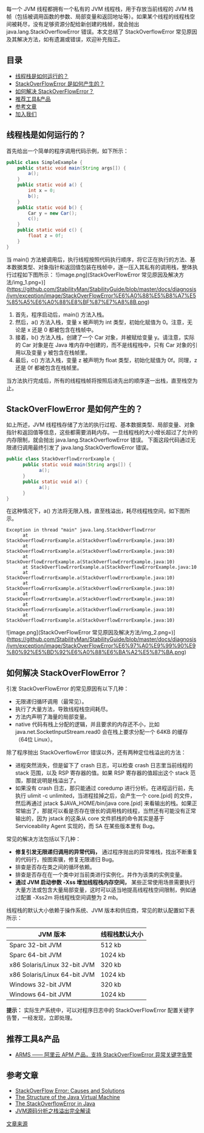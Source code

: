 每一个 JVM 线程都拥有一个私有的 JVM 线程栈，用于存放当前线程的 JVM 栈帧（包括被调用函数的参数、局部变量和返回地址等）。如果某个线程的线程栈空间被耗尽，没有足够资源分配给新创建的栈帧，就会抛出 java.lang.StackOverflowError 错误。本文总结了 StackOverflowError 常见原因及其解决方法，如有遗漏或错误，欢迎补充指正。
## 目录

- [线程栈是如何运行的？](https://github.com/StabilityMan/StabilityGuide/blob/master/docs/diagnosis/jvm/exception/%E7%B3%BB%E7%BB%9F%E7%A8%B3%E5%AE%9A%E6%80%A7%E2%80%94%E2%80%94StackOverFlowError%E5%B8%B8%E8%A7%81%E5%8E%9F%E5%9B%A0%E5%8F%8A%E8%A7%A3%E5%86%B3%E6%96%B9%E6%B3%95.md#%E7%BA%BF%E7%A8%8B%E6%A0%88%E6%98%AF%E5%A6%82%E4%BD%95%E8%BF%90%E8%A1%8C%E7%9A%84)
- [StackOverFlowError 是如何产生的？](https://github.com/StabilityMan/StabilityGuide/blob/master/docs/diagnosis/jvm/exception/%E7%B3%BB%E7%BB%9F%E7%A8%B3%E5%AE%9A%E6%80%A7%E2%80%94%E2%80%94StackOverFlowError%E5%B8%B8%E8%A7%81%E5%8E%9F%E5%9B%A0%E5%8F%8A%E8%A7%A3%E5%86%B3%E6%96%B9%E6%B3%95.md#stackoverflowerror-%E6%98%AF%E5%A6%82%E4%BD%95%E4%BA%A7%E7%94%9F%E7%9A%84)
- [如何解决 StackOverFlowError？](https://github.com/StabilityMan/StabilityGuide/blob/master/docs/diagnosis/jvm/exception/%E7%B3%BB%E7%BB%9F%E7%A8%B3%E5%AE%9A%E6%80%A7%E2%80%94%E2%80%94StackOverFlowError%E5%B8%B8%E8%A7%81%E5%8E%9F%E5%9B%A0%E5%8F%8A%E8%A7%A3%E5%86%B3%E6%96%B9%E6%B3%95.md#%E5%A6%82%E4%BD%95%E8%A7%A3%E5%86%B3-stackoverflowerror)
- [推荐工具&产品](https://github.com/StabilityMan/StabilityGuide/blob/master/docs/diagnosis/jvm/exception/%E7%B3%BB%E7%BB%9F%E7%A8%B3%E5%AE%9A%E6%80%A7%E2%80%94%E2%80%94StackOverFlowError%E5%B8%B8%E8%A7%81%E5%8E%9F%E5%9B%A0%E5%8F%8A%E8%A7%A3%E5%86%B3%E6%96%B9%E6%B3%95.md#%E6%8E%A8%E8%8D%90%E5%B7%A5%E5%85%B7%E4%BA%A7%E5%93%81)
- [参考文章](https://github.com/StabilityMan/StabilityGuide/blob/master/docs/diagnosis/jvm/exception/%E7%B3%BB%E7%BB%9F%E7%A8%B3%E5%AE%9A%E6%80%A7%E2%80%94%E2%80%94StackOverFlowError%E5%B8%B8%E8%A7%81%E5%8E%9F%E5%9B%A0%E5%8F%8A%E8%A7%A3%E5%86%B3%E6%96%B9%E6%B3%95.md#%E5%8F%82%E8%80%83%E6%96%87%E7%AB%A0)
- [加入我们](https://github.com/StabilityMan/StabilityGuide/blob/master/docs/diagnosis/jvm/exception/%E7%B3%BB%E7%BB%9F%E7%A8%B3%E5%AE%9A%E6%80%A7%E2%80%94%E2%80%94StackOverFlowError%E5%B8%B8%E8%A7%81%E5%8E%9F%E5%9B%A0%E5%8F%8A%E8%A7%A3%E5%86%B3%E6%96%B9%E6%B3%95.md#%E5%8A%A0%E5%85%A5%E6%88%91%E4%BB%AC)
## 线程栈是如何运行的？
首先给出一个简单的程序调用代码示例，如下所示：
```java
public class SimpleExample {
    public static void main(String args[]) {
        a();
    }
    public static void a() {
        int x = 0;
        b();
    }
    public static void b() {
        Car y = new Car();
        c();
    }
    public static void c() {
        float z = 0f;
    }
}
```
当 main() 方法被调用后，执行线程按照代码执行顺序，将它正在执行的方法、基本数据类型、对象指针和返回值包装在栈帧中，逐一压入其私有的调用栈，整体执行过程如下图所示：
![image.png](StackOverFlowError 常见原因及解决方法/img_1.png=)](https://github.com/StabilityMan/StabilityGuide/blob/master/docs/diagnosis/jvm/exception/image/StackOverFlowError%E6%A0%88%E5%B8%A7%E5%85%A5%E6%A0%88%E8%BF%87%E7%A8%8B.png)

1. 首先，程序启动后，main() 方法入栈。
2. 然后，a() 方法入栈，变量 x 被声明为 int 类型，初始化赋值为 0。注意，无论是 x 还是 0 都被包含在栈帧中。
3. 接着，b() 方法入栈，创建了一个 Car 对象，并被赋给变量 y。请注意，实际的 Car 对象是在 Java 堆内存中创建的，而不是线程栈中，只有 Car 对象的引用以及变量 y 被包含在栈帧里。
4. 最后，c() 方法入栈，变量 z 被声明为 float 类型，初始化赋值为 0f。同理，z 还是 0f 都被包含在栈帧里。

当方法执行完成后，所有的线程栈帧将按照后进先出的顺序逐一出栈，直至栈空为止。
## StackOverFlowError 是如何产生的？
如上所述，JVM 线程栈存储了方法的执行过程、基本数据类型、局部变量、对象指针和返回值等信息，这些都需要消耗内存。一旦线程栈的大小增长超过了允许的内存限制，就会抛出 java.lang.StackOverflowError 错误。
下面这段代码通过无限递归调用最终引发了 java.lang.StackOverflowError 错误。
```java
public class StackOverflowErrorExample {
      public static void main(String args[]) {
            a();
      }
      public static void a() {
            a();
      }
}
```
在这种情况下，a() 方法将无限入栈，直至栈溢出，耗尽线程栈空间，如下图所示。
```shell
Exception in thread "main" java.lang.StackOverflowError	
      at StackOverflowErrorExample.a(StackOverflowErrorExample.java:10)
      at StackOverflowErrorExample.a(StackOverflowErrorExample.java:10)
      at StackOverflowErrorExample.a(StackOverflowErrorExample.java:10)
      at StackOverflowErrorExample.a(StackOverflowErrorExample.java:10
      at StackOverflowErrorExample.a(StackOverflowErrorExample.java:10)
      at StackOverflowErrorExample.a(StackOverflowErrorExample.java:10)
      at StackOverflowErrorExample.a(StackOverflowErrorExample.java:10)
      at StackOverflowErrorExample.a(StackOverflowErrorExample.java:10)
      at StackOverflowErrorExample.a(StackOverflowErrorExample.java:10)
```
![image.png](StackOverFlowError 常见原因及解决方法/img_2.png=)](https://github.com/StabilityMan/StabilityGuide/blob/master/docs/diagnosis/jvm/exception/image/StackOverFlowError%E6%97%A0%E9%99%90%E9%80%92%E5%BD%92%E6%A0%88%E6%BA%A2%E5%87%BA.png)
## 如何解决 StackOverFlowError？
引发 StackOverFlowError 的常见原因有以下几种：

- 无限递归循环调用（最常见）。
- 执行了大量方法，导致线程栈空间耗尽。
- 方法内声明了海量的局部变量。
- native 代码有栈上分配的逻辑，并且要求的内存还不小，比如 java.net.SocketInputStream.read0 会在栈上要求分配一个 64KB 的缓存（64位 Linux）。

除了程序抛出 StackOverflowError 错误以外，还有两种定位栈溢出的方法：

- 进程突然消失，但是留下了 crash 日志，可以检查 crash 日志里当前线程的 stack 范围，以及 RSP 寄存器的值。如果 RSP 寄存器的值超出这个 stack 范围，那就说明是栈溢出了。
- 如果没有 crash 日志，那只能通过 coredump 进行分析。在进程运行前，先执行 ulimit -c unlimited，当进程挂掉之后，会产生一个 core.[pid] 的文件，然后再通过 jstack $JAVA_HOME/bin/java core.[pid] 来看输出的栈。如果正常输出了，那就可以看是否存在很长的调用栈的线程，当然还有可能没有正常输出的，因为 jstack 的这条从 core 文件抓栈的命令其实是基于 Serviceability Agent 实现的，而 SA 在某些版本里有 Bug。

常见的解决方法包括以下几种：

- **修复引发无限递归调用的异常代码，** 通过程序抛出的异常堆栈，找出不断重复的代码行，按图索骥，修复无限递归 Bug。
- 排查是否存在类之间的循环依赖。
- 排查是否存在在一个类中对当前类进行实例化，并作为该类的实例变量。
- **通过 JVM 启动参数 -Xss 增加线程栈内存空间，** 某些正常使用场景需要执行大量方法或包含大量局部变量，这时可以适当地提高线程栈空间限制，例如通过配置 -Xss2m 将线程栈空间调整为 2 mb。

线程栈的默认大小依赖于操作系统、JVM 版本和供应商，常见的默认配置如下表所示：

| **JVM 版本** | **线程栈默认大小** |
| --- | --- |
| Sparc 32-bit JVM | 512 kb |
| Sparc 64-bit JVM | 1024 kb |
| x86 Solaris/Linux 32-bit JVM | 320 kb |
| x86 Solaris/Linux 64-bit JVM | 1024 kb |
| Windows 32-bit JVM | 320 kb |
| Windows 64-bit JVM | 1024 kb |

**提示：** 实际生产系统中，可以对程序日志中的 StackOverFlowError 配置关键字告警，一经发现，立即处理。
## 推荐工具&产品

- [ARMS —— 阿里云 APM 产品，支持 StackOverFlowError 异常关键字告警](https://help.aliyun.com/document_detail/42781.html)
## 参考文章

- [StackOverFlow Error: Causes and Solutions](https://dzone.com/articles/stackoverflowerror-causes-amp-solutions)
- [The Structure of the Java Virtual Machine](https://docs.oracle.com/javase/specs/jvms/se7/html/jvms-2.html#jvms-2.5.2)
- [The StackOverflowError in Java](https://www.baeldung.com/java-stack-overflow-error)
- [JVM源码分析之栈溢出完全解读](http://lovestblog.cn/blog/2016/04/19/stack-over-flow/)

[文章来源](https://github.com/StabilityMan/StabilityGuide/blob/master/docs/diagnosis/jvm/exception/%E7%B3%BB%E7%BB%9F%E7%A8%B3%E5%AE%9A%E6%80%A7%E2%80%94%E2%80%94StackOverFlowError%E5%B8%B8%E8%A7%81%E5%8E%9F%E5%9B%A0%E5%8F%8A%E8%A7%A3%E5%86%B3%E6%96%B9%E6%B3%95.md)
